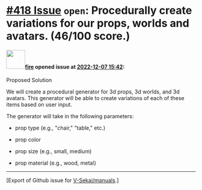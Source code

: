 # [\#418 Issue](https://github.com/V-Sekai/manuals/issues/418) `open`: Procedurally create variations for our props, worlds and avatars. (46/100 score.)

#### <img src="https://avatars.githubusercontent.com/u/32321?u=c2e06a3d2b49a467aa907e54aa259516440267cc&v=4" width="50">[fire](https://github.com/fire) opened issue at [2022-12-07 15:42](https://github.com/V-Sekai/manuals/issues/418):

Proposed Solution

We will create a procedural generator for 3d props, 3d worlds, and 3d avatars. This generator will be able to create variations of each of these items based on user input.

The generator will take in the following parameters:

-	prop type (e.g., "chair," "table," etc.)

-	prop color

-	prop size (e.g., small, medium)

-	prop material (e.g., wood, metal)




-------------------------------------------------------------------------------



[Export of Github issue for [V-Sekai/manuals](https://github.com/V-Sekai/manuals).]
